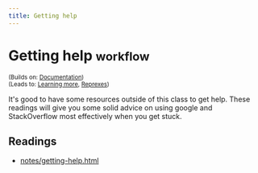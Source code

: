 ```yaml
---
title: Getting help
---
```


<!-- Generated automatically from getting-help.yml. Do not edit by hand -->

# Getting help <small class='workflow'>workflow</small>
<small>(Builds on: [Documentation](documentation.md))</small>  
<small>(Leads to: [Learning more](learning-more.md), [Reprexes](reprexes.md))</small>

It's good to have some resources outside of this class to get help.
These readings will give you some solid advice on using google and
StackOverflow most effectively when you get stuck.

## Readings

  * [notes/getting-help.html](notes/getting-help.html)



